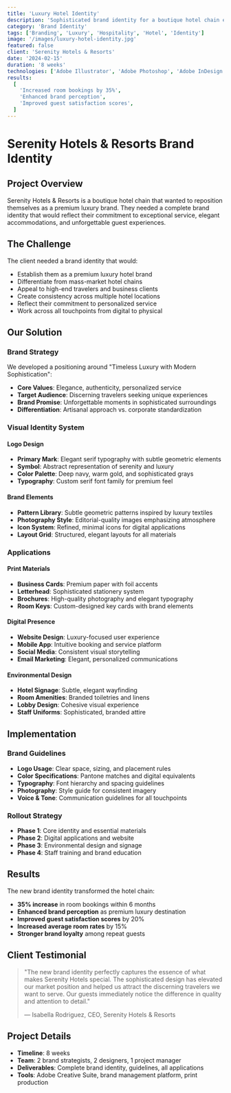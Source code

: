 ```yaml
---
title: 'Luxury Hotel Identity'
description: 'Sophisticated brand identity for a boutique hotel chain emphasizing elegance and exclusivity.'
category: 'Brand Identity'
tags: ['Branding', 'Luxury', 'Hospitality', 'Hotel', 'Identity']
image: '/images/luxury-hotel-identity.jpg'
featured: false
client: 'Serenity Hotels & Resorts'
date: '2024-02-15'
duration: '8 weeks'
technologies: ['Adobe Illustrator', 'Adobe Photoshop', 'Adobe InDesign', 'Brand Guidelines']
results:
  [
    'Increased room bookings by 35%',
    'Enhanced brand perception',
    'Improved guest satisfaction scores',
  ]
---
```


# Serenity Hotels & Resorts Brand Identity

## Project Overview

Serenity Hotels & Resorts is a boutique hotel chain that wanted to reposition themselves as a premium luxury brand. They needed a complete brand identity that would reflect their commitment to exceptional service, elegant accommodations, and unforgettable guest experiences.

## The Challenge

The client needed a brand identity that would:

- Establish them as a premium luxury hotel brand
- Differentiate from mass-market hotel chains
- Appeal to high-end travelers and business clients
- Create consistency across multiple hotel locations
- Reflect their commitment to personalized service
- Work across all touchpoints from digital to physical

## Our Solution

### Brand Strategy

We developed a positioning around "Timeless Luxury with Modern Sophistication":

- **Core Values**: Elegance, authenticity, personalized service
- **Target Audience**: Discerning travelers seeking unique experiences
- **Brand Promise**: Unforgettable moments in sophisticated surroundings
- **Differentiation**: Artisanal approach vs. corporate standardization

### Visual Identity System

#### Logo Design

- **Primary Mark**: Elegant serif typography with subtle geometric elements
- **Symbol**: Abstract representation of serenity and luxury
- **Color Palette**: Deep navy, warm gold, and sophisticated grays
- **Typography**: Custom serif font family for premium feel

#### Brand Elements

- **Pattern Library**: Subtle geometric patterns inspired by luxury textiles
- **Photography Style**: Editorial-quality images emphasizing atmosphere
- **Icon System**: Refined, minimal icons for digital applications
- **Layout Grid**: Structured, elegant layouts for all materials

### Applications

#### Print Materials

- **Business Cards**: Premium paper with foil accents
- **Letterhead**: Sophisticated stationery system
- **Brochures**: High-quality photography and elegant typography
- **Room Keys**: Custom-designed key cards with brand elements

#### Digital Presence

- **Website Design**: Luxury-focused user experience
- **Mobile App**: Intuitive booking and service platform
- **Social Media**: Consistent visual storytelling
- **Email Marketing**: Elegant, personalized communications

#### Environmental Design

- **Hotel Signage**: Subtle, elegant wayfinding
- **Room Amenities**: Branded toiletries and linens
- **Lobby Design**: Cohesive visual experience
- **Staff Uniforms**: Sophisticated, branded attire

## Implementation

### Brand Guidelines

- **Logo Usage**: Clear space, sizing, and placement rules
- **Color Specifications**: Pantone matches and digital equivalents
- **Typography**: Font hierarchy and spacing guidelines
- **Photography**: Style guide for consistent imagery
- **Voice & Tone**: Communication guidelines for all touchpoints

### Rollout Strategy

- **Phase 1**: Core identity and essential materials
- **Phase 2**: Digital applications and website
- **Phase 3**: Environmental design and signage
- **Phase 4**: Staff training and brand education

## Results

The new brand identity transformed the hotel chain:

- **35% increase** in room bookings within 6 months
- **Enhanced brand perception** as premium luxury destination
- **Improved guest satisfaction scores** by 20%
- **Increased average room rates** by 15%
- **Stronger brand loyalty** among repeat guests

## Client Testimonial

> "The new brand identity perfectly captures the essence of what makes Serenity Hotels special. The sophisticated design has elevated our market position and helped us attract the discerning travelers we want to serve. Our guests immediately notice the difference in quality and attention to detail."
>
> — Isabella Rodriguez, CEO, Serenity Hotels & Resorts

## Project Details

- **Timeline**: 8 weeks
- **Team**: 2 brand strategists, 2 designers, 1 project manager
- **Deliverables**: Complete brand identity, guidelines, all applications
- **Tools**: Adobe Creative Suite, brand management platform, print production

